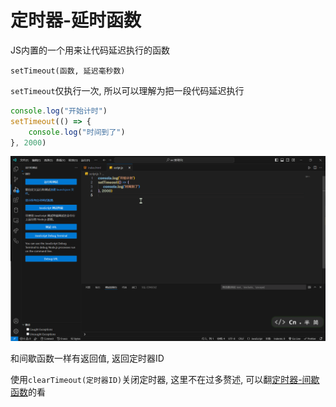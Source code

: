 # 定时器-延时函数

JS内置的一个用来让代码延迟执行的函数

`setTimeout(函数, 延迟毫秒数)`

`setTimeout`仅执行一次, 所以可以理解为把一段代码延迟执行

```js
console.log("开始计时")
setTimeout(() => {
    console.log("时间到了")
}, 2000)
```

![e4a2188c6741c47255e04d3eefb1f219cdb53667](Assets/e4a2188c6741c47255e04d3eefb1f219cdb53667.gif)

和间歇函数一样有返回值, 返回定时器ID

使用`clearTimeout(定时器ID)`关闭定时器, 这里不在过多赘述, 可以翻[定时器-间歇函数](TimerIntervalFunction)的看
